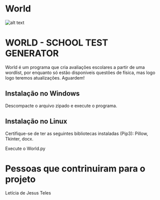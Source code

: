 # World

![alt text](https://github.com/rootmoura/refactored-sniffle/blob/master/de.png?raw=true)


<h1> WORLD - SCHOOL TEST GENERATOR </h1>
  
  
  World é um programa que cria avaliações escolares a partir de uma wordlist, por enquanto só estão disponiveis
  questões de física, mas logo logo teremos atualizações. Aguardem!
  
  
<h2>Instalação no Windows </h2>
Descompacte o arquivo zipado e execute o programa.

<h2> Instalação no Linux </h2>

Certifique-se de ter as seguintes bibliotecas instaladas (Pip3):
Pillow,
Tkinter,
docx.

Execute o World.py

<h1> Pessoas que contrinuiram para o projeto </h1>
Letícia de Jesus Teles

  
  
